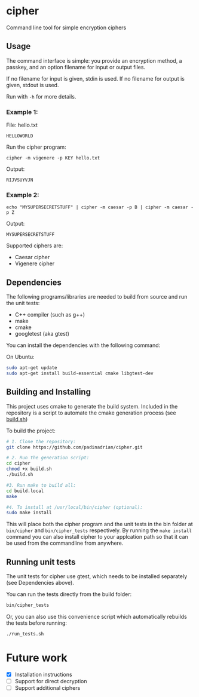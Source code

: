 # cipher
Command line tool for simple encryption ciphers

## Usage
The command interface is simple: you provide an encryption method, a passkey,
and an option filename for input or output files.

If no filename for input is given, stdin is used.
If no filename for output is given, stdout is used.

Run with `-h` for more details.

### Example 1:

File: hello.txt
```
HELLOWORLD
```

Run the cipher program:
```
cipher -m vigenere -p KEY hello.txt
```

Output:
```
RIJVSUYVJN
```

### Example 2:
```
echo "MYSUPERSECRETSTUFF" | cipher -m caesar -p B | cipher -m caesar -p Z
```

Output:
```
MYSUPERSECRETSTUFF
```

Supported ciphers are:
* Caesar cipher
* Vigenere cipher

## Dependencies
The following programs/libraries are needed to build from source and run the unit tests:
* C++ compiler (such as g++)
* make
* cmake
* googletest (aka gtest)

You can install the dependencies with the following command:

On Ubuntu:
```bash
sudo apt-get update
sudo apt-get install build-essential cmake libgtest-dev
```

## Building and Installing
This project uses cmake to generate the build system. Included in the repository
is a script to automate the cmake generation process (see [build.sh](build.sh))

To build the project:
```bash
# 1. Clone the repository:
git clone https://github.com/padinadrian/cipher.git

# 2. Run the generation script:
cd cipher
chmod +x build.sh
./build.sh

#3. Run make to build all:
cd build.local
make

#4. To install at /usr/local/bin/cipher (optional):
sudo make install
```

This will place both the cipher program and the unit tests in the bin folder at
`bin/cipher` and `bin/cipher_tests` respectively. By running the `make install`
command you can also install cipher to your applcation path so that it can be
used from the commandline from anywhere.

## Running unit tests
The unit tests for cipher use gtest, which needs to be installed separately (see
Dependencies above).

You can run the tests directly from the build folder:
```bash
bin/cipher_tests
```

Or, you can also use this convenience script which automatically rebuilds the tests
before running:
```bash
./run_tests.sh
```

# Future work
- [x] Installation instructions
- [ ] Support for direct decryption
- [ ] Support additional ciphers
